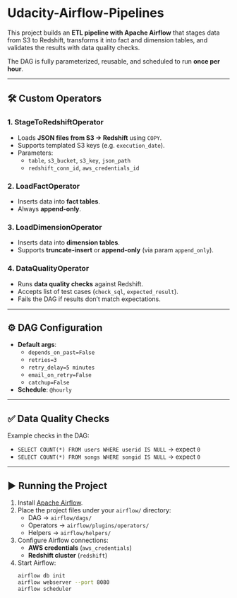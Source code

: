 # Udacity-Airflow-Pipelines

This project builds an **ETL pipeline with Apache Airflow** that stages data from S3 to Redshift, transforms it into fact and dimension tables, and validates the results with data quality checks.

The DAG is fully parameterized, reusable, and scheduled to run **once per hour**.

---

## 🛠️ Custom Operators

### 1. StageToRedshiftOperator
- Loads **JSON files from S3 → Redshift** using `COPY`.
- Supports templated S3 keys (e.g. `execution_date`).
- Parameters:
  - `table`, `s3_bucket`, `s3_key`, `json_path`
  - `redshift_conn_id`, `aws_credentials_id`

### 2. LoadFactOperator
- Inserts data into **fact tables**.
- Always **append-only**.

### 3. LoadDimensionOperator
- Inserts data into **dimension tables**.
- Supports **truncate-insert** or **append-only** (via param `append_only`).

### 4. DataQualityOperator
- Runs **data quality checks** against Redshift.
- Accepts list of test cases (`check_sql`, `expected_result`).
- Fails the DAG if results don’t match expectations.

---

## ⚙️ DAG Configuration

- **Default args**:
  - `depends_on_past=False`
  - `retries=3`
  - `retry_delay=5 minutes`
  - `email_on_retry=False`
  - `catchup=False`
- **Schedule**: `@hourly`

---

## ✅ Data Quality Checks

Example checks in the DAG:
- `SELECT COUNT(*) FROM users WHERE userid IS NULL` → expect `0`
- `SELECT COUNT(*) FROM songs WHERE songid IS NULL` → expect `0`

---

## ▶️ Running the Project

1. Install [Apache Airflow](https://airflow.apache.org/docs/apache-airflow/stable/installation/index.html).
2. Place the project files under your `airflow/` directory:
   - DAG → `airflow/dags/`
   - Operators → `airflow/plugins/operators/`
   - Helpers → `airflow/helpers/`
3. Configure Airflow connections:
   - **AWS credentials** (`aws_credentials`)
   - **Redshift cluster** (`redshift`)
4. Start Airflow:
   ```bash
   airflow db init
   airflow webserver --port 8080
   airflow scheduler

